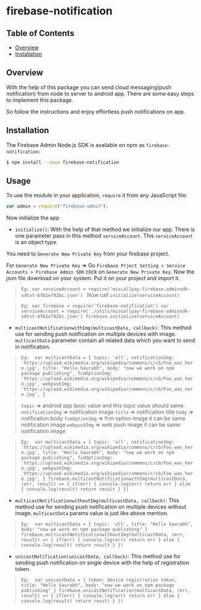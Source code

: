 # firebase-notification

## Table of Contents
* [Overview](#overview)
 * [Installation](#installation)

 ## Overview
With the help of this package you can send cloud messaging(push notification) from node to server to android app. There are some easy steps to implement this package.

So follow the instructions and enjoy effortless push notifications on app.



## Installation

The Firebase Admin Node.js SDK is available on npm as `firebase-notification`:

```bash
$ npm install --save firebase-notification
```

## Usage

To use the module in your application, `require` it from any JavaScript file:

```js
var admin = require("firebase-admin");
```
Now initialize the app 
* `initialize()`: With the help of that method we initialize our app. There is one parameter pass in this method `serviceAccount`. This `serviceAccount` is an object type.

You need to `Generate New Private Key` from your firebase project.

For `Generate New Private Key` => Go `Firebase Prject Setting > Service Accounts > Firebase Admin SDK` click on `Generate New Private Key`. Now the json file download on your system. Put it on your project and import it.

> `Eg: var serviceAccount = require('miscallpay-firebase-adminsdk-xdtvt-bfb1e792bc.json')
`
Now call `initialize(serviceAccount)`

> `Eg: var firebase = require('firebase-notification')
var serviceAccount = require('./utils/miscallpay-firebase-adminsdk-xdtvt-bfb1e792bc.json')
firebase.initialize(serviceAccount)`

* `multicastNotificationwithImg(multicastData, callback)`: This method use for sending push notification on multiple devices with image. 
`multicastData` parameter contain all related data which you want to send in notification.
> `Eg: 
var multicastData = {
  topic: 'all',
  notificationImg: 'https://upload.wikimedia.org/wikipedia/commons/c/cb/Foo_was_here.jpg',
  title: "Hello Saurabh",
  body: "now we work on npm package publishing",
  fcmOptionImg: 'https://upload.wikimedia.org/wikipedia/commons/c/cb/Foo_was_here.jpg',
  webpushImg: 'https://upload.wikimedia.org/wikipedia/commons/c/cb/Foo_was_here.jpg',
}`

> `topic` => android app tpoic value and this topic value should same.
> `notificationImg` => notification image
> `title` => notification title
> `body` => notification body
> `fcmOptionImg` => fcm option image it can be same notification image
> `webpushImg` => web push image it can be same notification image

> `Eg: 
var multicastData = {
  topic: 'all',
  notificationImg: 'https://upload.wikimedia.org/wikipedia/commons/c/cb/Foo_was_here.jpg',
  title: "Hello Saurabh",
  body: "now we work on npm package publishing",
  fcmOptionImg: 'https://upload.wikimedia.org/wikipedia/commons/c/cb/Foo_was_here.jpg',
  webpushImg: 'https://upload.wikimedia.org/wikipedia/commons/c/cb/Foo_was_here.jpg',
}
firebase.multicastNotificationwithImg(multicastData, (err, result) => {
  if(err) {
    console.log(err)
    return err
  } else {
    console.log(result)
    return result
  }
}) `

* `multicastNotificationwithoutImg(multicastData, callback)`: This method use for sending push notification on multiple devices without image.
`multicastData` params value is just like above mention.
> `Eg: 
var multicastData = {
  topic: 'all',
  title: "Hello Saurabh",
  body: "now we work on npm package publishing"
}
firebase.multicastNotificationwithoutImg(multicastData, (err, result) => {
  if(err) {
    console.log(err)
    return err
  } else {
    console.log(result)
    return result
  }
})`

* `unicastNotification(unicastData, callback)`: This method use for sending push notification on single device with the help of registration token.
> `Eg: 
var unicastData = {
  token: device registration token,
  title: "Hello Saurabh",
  body: "now we work on npm package publishing"
}
firebase.unicastNotification(multicastData, (err, result) => {
  if(err) {
    console.log(err)
    return err
  } else {
    console.log(result)
    return result
  }
})`

